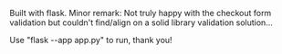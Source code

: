 Built with flask.
Minor remark: Not truly happy with the checkout form validation but couldn't find/align on a solid library validation solution...

Use "flask --app app.py" to run, thank you!
